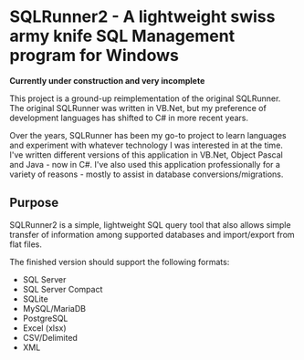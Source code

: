 # SQLRunner2 - A lightweight swiss army knife SQL Management program for Windows

**Currently under construction and very incomplete**

This project is a ground-up reimplementation of the original SQLRunner.  The original SQLRunner was written in VB.Net, but my preference of development languages has shifted to C# in more recent years.

Over the years, SQLRunner has been my go-to project to learn languages and experiment with whatever technology I was interested in at the time.  I've written different versions of this application in VB.Net, Object Pascal and Java - now in C#.  I've also used this application professionally for a variety of reasons - mostly to assist in database conversions/migrations.

## Purpose

SQLRunner2 is a simple, lightweight SQL query tool that also allows simple transfer of information among supported databases and import/export from flat files.

The finished version should support the following formats:
* SQL Server
* SQL Server Compact
* SQLite
* MySQL/MariaDB
* PostgreSQL
* Excel (xlsx)
* CSV/Delimited
* XML


